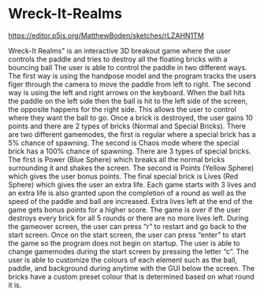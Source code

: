 # Wreck-It-Realms
https://editor.p5js.org/MatthewBoden/sketches/rLZAHN1TM

Wreck-It Realms" is an interactive 3D breakout game where the user controls the paddle and tries to destroy all the floating bricks with a bouncing ball
The user is able to control the paddle in two different ways. The first way is using the
handpose model and the program tracks the users figer through the camera to move the
paddle from left to right. The second way is using the left and right arrows on the keyboard.
When the ball hits the paddle on the left side then the ball is hit to the left side of the screen,
the opposite happens for the right side. This allows the user to control where they want the ball
to go. Once a brick is destroyed, the user gains 10 points and there are 2 types of bricks
(Normal and Special Bricks).
There are two different gamemodes, the first is regular where a special brick has a 5%
chance of spawning. The second is Chaos mode where the special brick has a 100% chance
of spawning. There are 3 types of special bricks. The first is Power (Blue Sphere) which breaks
all the normal bricks surrounding it and shakes the screen. The second is Points (Yellow
Sphere) which gives the user bonus points. The final special brick is Lives (Red Sphere) which
gives the user an extra life. Each game starts with 3 lives and an extra life is also granted upon
the completion of a round as well as the speed of the paddle and ball are increased. Extra lives
left at the end of the game gets bonus points for a higher score.
The game is over if the user destroys every brick for all 5 rounds or there are no more
lives left. During the gameover screen, the user can press “r” to restart and go back to the start
screen. Once on the start screen, the user can press “enter” to start the game so the program
does not begin on startup. The user is able to change gamemodes during the start screen by
pressing the letter “c”. The user is able to customize the colours of each element such as the
ball, paddle, and background during anytime with the GUI below the screen. The bricks have a
custom preset colour that is determined based on what round it is.
